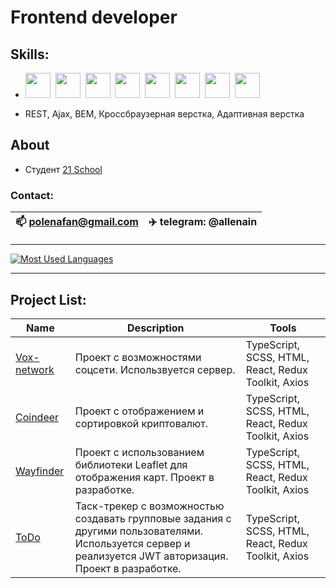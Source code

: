 # Frontend developer
## Skills:

- <img height="40" src="https://cdn.jsdelivr.net/gh/devicons/devicon/icons/javascript/javascript-original.svg" />&nbsp;
<img height="40" src="https://cdn.jsdelivr.net/gh/devicons/devicon/icons/typescript/typescript-original.svg" />&nbsp;
<img height="40" src="https://cdn.jsdelivr.net/gh/devicons/devicon/icons/css3/css3-original.svg" />&nbsp;
<img height="40" src="https://cdn.jsdelivr.net/gh/devicons/devicon/icons/html5/html5-original.svg" />&nbsp;
<img height="40" src="https://cdn.jsdelivr.net/gh/devicons/devicon/icons/figma/figma-original.svg" />&nbsp;
<img height="40" src="https://cdn.jsdelivr.net/gh/devicons/devicon/icons/react/react-original.svg" />&nbsp;
<img height="40" src="https://cdn.jsdelivr.net/gh/devicons/devicon/icons/sass/sass-original.svg" />&nbsp;
<img height="40" src="https://cdn.jsdelivr.net/gh/devicons/devicon/icons/github/github-original.svg" />&nbsp;

- REST, Ajax, BEM, Кроссбраузерная верстка, Адаптивная верстка

## About
  - Студент [21 School](https://21-school.ru) 


### Contact:
| 📫 polenafan@gmail.com | ✈️ telegram: @allenain |
| --- | --- |

____
 [![Most Used Languages](https://github-readme-stats.vercel.app/api/top-langs/?username=popolino&theme=dark)](https://github.com/popolino?tab=repositories) 

____

## Project List:
| Name | Description | Tools |
| --- | --- | --- |
| [Vox-network](https://github.com/popolino/vox-typescript) | Проект с возможностями соцсети. Использвуется сервер. | TypeScript, SCSS, HTML, React, Redux Toolkit, Axios |
| [Coindeer](https://github.com/popolino/coindeer) | Проект с отображением и сортировкой криптовалют.  | TypeScript, SCSS, HTML, React, Redux Toolkit, Axios |
| [Wayfinder](https://github.com/popolino/wayfinder) | Проект с использованием библиотеки Leaflet для отображения карт. Проект в разработке. | TypeScript, SCSS, HTML, React, Redux Toolkit, Axios |
| [ToDo](https://github.com/popolino/todo-app) | Таск-трекер с возможностью создавать групповые задания с другими пользователями. Используется сервер и реализуется JWT авторизация. Проект в разработке.| TypeScript, SCSS, HTML, React, Redux Toolkit, Axios
